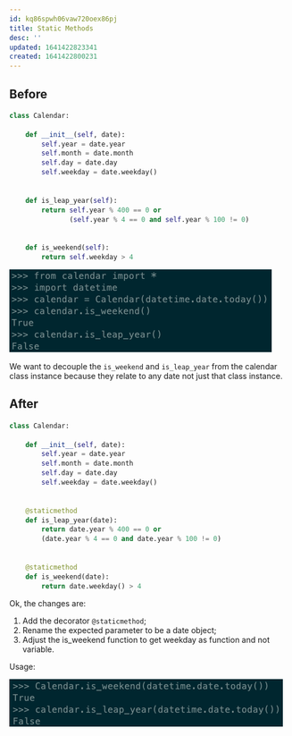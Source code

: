 ```yaml
---
id: kq86spwh06vaw720oex86pj
title: Static Methods
desc: ''
updated: 1641422823341
created: 1641422800231
---
```



## Before

```python
class Calendar:
    
    def __init__(self, date):
        self.year = date.year
        self.month = date.month
        self.day = date.day
        self.weekday = date.weekday()
    
    
    def is_leap_year(self):
        return self.year % 400 == 0 or 
               (self.year % 4 == 0 and self.year % 100 != 0)
    
    
    def is_weekend(self):
        return self.weekday > 4
```

![alt](assets/images/Pasted_image_20211213151355.png)

We want to decouple the `is_weekend` and `is_leap_year` from the calendar class instance because they relate to any date not just that class instance.

## After

```python
class Calendar:
    
    def __init__(self, date):
        self.year = date.year
        self.month = date.month
        self.day = date.day
        self.weekday = date.weekday()
    
    
    @staticmethod
    def is_leap_year(date):
        return date.year % 400 == 0 or 
        (date.year % 4 == 0 and date.year % 100 != 0)
    
    
    @staticmethod
    def is_weekend(date):
        return date.weekday() > 4
```

Ok, the changes are:

1. Add the decorator `@staticmethod`;
2. Rename the expected parameter to be a date object;
3. Adjust the is_weekend function to get weekday as function and not variable.

Usage:

![alt](assets/images/Pasted_image_20211213151513.png)
